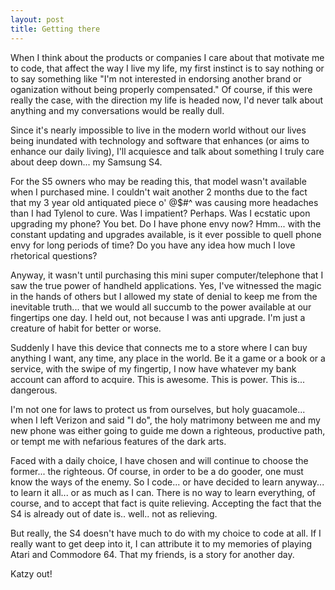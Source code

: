 ```yaml
---
layout: post
title: Getting there
---
```


When I think about the products or companies I care about that motivate me to code, that affect the way I live my life, my first instinct is to say nothing or to say something like "I'm not interested in endorsing another brand or oganization without being properly compensated." Of course, if this were really the case, with the direction my life is headed now, I'd never talk about anything and my conversations would be really dull.

Since it's nearly impossible to live in the modern world without our lives being inundated with technology and software that enhances (or aims to enhance our daily living), I'll acquiesce and talk about something I truly care about deep down... my Samsung S4.

For the S5 owners who may be reading this, that model wasn't available when I purchased mine. I couldn't wait another 2 months due to the fact that my 3 year old antiquated piece o' @$#^ was causing more headaches than I had Tylenol to cure. Was I impatient? Perhaps. Was I ecstatic upon upgrading my phone? You bet. Do I have phone envy now? Hmm... with the constant updating and upgrades available, is it ever possible to quell phone envy for long periods of time? Do you have any idea how much I love rhetorical questions?

Anyway, it wasn't until purchasing this mini super computer/telephone that I saw the true power of handheld applications. Yes, I've witnessed the magic in the hands of others but I allowed my state of denial to keep me from the inevitable truth... that we would all succumb to the power available at our fingertips one day. I held out, not because I was anti upgrade. I'm just a creature of habit for better or worse.

Suddenly I have this device that connects me to a store where I can buy anything I want, any time, any place in the world. Be it a game or a book or a service, with the swipe of my fingertip, I now have whatever my bank account can afford to acquire. This is awesome. This is power. This is... dangerous.

I'm not one for laws to protect us from ourselves, but holy guacamole... when I left Verizon and said "I do", the holy matrimony between me and my new phone was either going to guide me down a righteous, productive path, or tempt me with nefarious features of the dark arts.

Faced with a daily choice, I have chosen and will continue to choose the former... the righteous. Of course, in order to be a do gooder, one must know the ways of the enemy. So I code... or have decided to learn anyway... to learn it all... or as much as I can. There is no way to learn everything, of course, and to accept that fact is quite relieving. Accepting the fact that the S4 is already out of date is.. well.. not as relieving.

But really, the S4 doesn't have much to do with my choice to code at all. If I really want to get deep into it, I can attribute it to my memories of playing Atari and Commodore 64. That my friends, is a story for another day.

Katzy out!